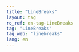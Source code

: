 ```yaml
---
title: "LineBreaks"
layout: tag
ro_ref: en-tag-LineBreaks
tag: "LineBreaks"
tag_web: "linebreaks"
lang: en
---
```

